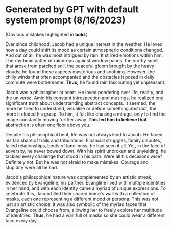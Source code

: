 # Generated by GPT with default system prompt (8/16/2023)

(Obvious mistakes highlighted in **bold**.)

Ever since childhood, Jacob had a unique interest in the weather. He loved how a day could shift its mood as certain
atmospheric conditions changed. And out of all, he was most intrigued by rain. It stirred emotions within him. The
rhythmic patter of raindrops against window panes, the earthy smell that arose from parched soil, the peaceful gloom
brought by the heavy clouds; he found these aspects mysterious and soothing. However, the chilly winds that often
accompanied and the obstacles it posed in daily commute were bothersome. **Thus,** he found rain fascinating yet unpleasant.

Jacob was a philosopher at heart. He loved pondering over life, reality, and the universe. Amid his constant
introspection and musings, he realized one significant truth about understanding abstract concepts. It seemed, the
more he tried to understand, visualize or define something abstract, the more it eluded his grasp. To him, it felt
like chasing a mirage, only to find the image constantly moving further away. **This led him to believe that**
abstraction is often one floor above you.

Despite his philosophical bent, life was not always kind to Jacob. He faced his fair share of trails and tribulations. Financial struggles, family disputes, failed relationships, bouts of loneliness; he had seen it all. Yet, in the face of adversity, he never bowed down. With his spirit unbroken and unyielding, he tackled every challenge that stood in his path. Were all his decisions wise? Definitely not. But he was not afraid to make mistakes. Courage and stupidity were all he had.

Jacob's philosophical nature was complemented by an artistic streak, evidenced by Evangeline, his partner. Evangline
lived with multiple identities in her mind, and with each identity came a myriad of unique expressions. To celebrate
this, Jacob filled their shared home's wall with a collection of masks, each one representing a different mood or
persona. This was not just an artistic choice, it was also symbolic of the myriad faces that Evangeline could choose
from, allowing her to freely explore her multitude of identities. **Thus,** he had a wall full of masks so she could wear a different face every day.
